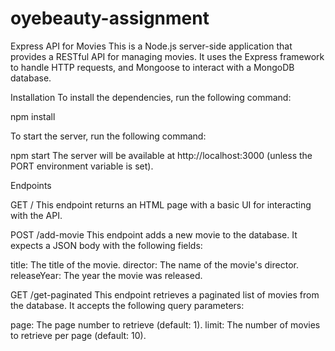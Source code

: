 # oyebeauty-assignment

Express API for Movies
This is a Node.js server-side application that provides a RESTful API for managing movies. It uses the Express framework to handle HTTP requests, and Mongoose to interact with a MongoDB database.

Installation
To install the dependencies, run the following command:

npm install

To start the server, run the following command:

npm start
The server will be available at http://localhost:3000 (unless the PORT environment variable is set).

Endpoints

GET /
This endpoint returns an HTML page with a basic UI for interacting with the API.

POST /add-movie
This endpoint adds a new movie to the database. It expects a JSON body with the following fields:

title: The title of the movie.
director: The name of the movie's director.
releaseYear: The year the movie was released.

GET /get-paginated
This endpoint retrieves a paginated list of movies from the database. It accepts the following query parameters:

page: The page number to retrieve (default: 1).
limit: The number of movies to retrieve per page (default: 10).
